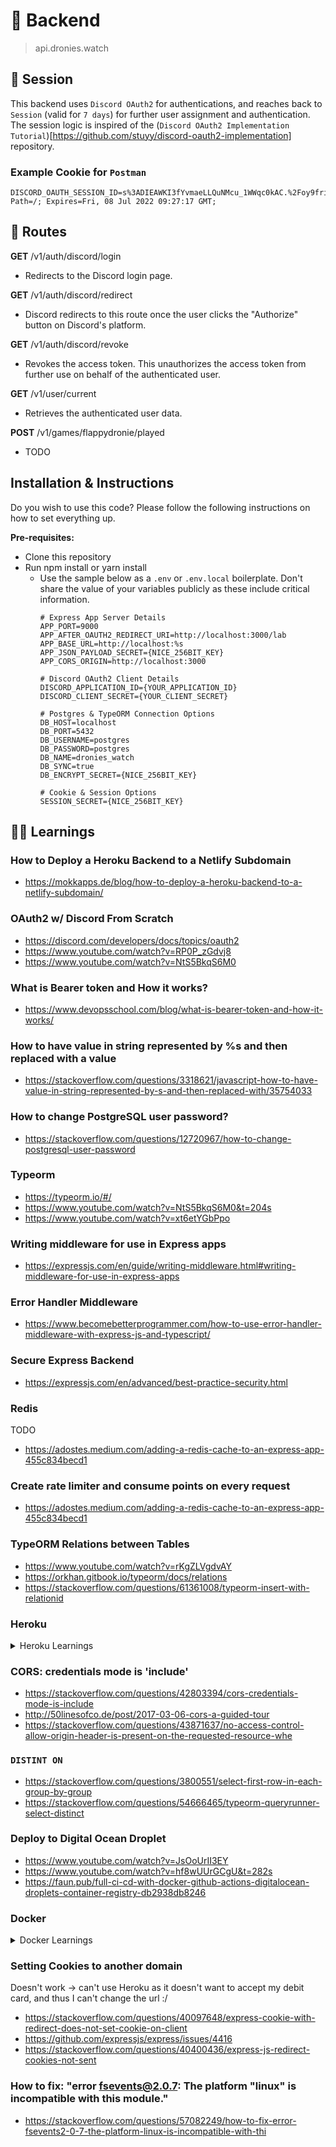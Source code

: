 # 💾 Backend
> api.dronies.watch

## 🍪 Session

This backend uses `Discord OAuth2` for authentications,
and reaches back to `Session` (valid for `7 days`) 
for further user assignment and authentication.
The session logic is inspired of the (`Discord OAuth2 Implementation Tutorial`)[https://github.com/stuyy/discord-oauth2-implementation] repository.

### Example Cookie for `Postman`
```
DISCORD_OAUTH_SESSION_ID=s%3ADIEAWKI3fYvmaeLLQuNMcu_1WWqc0kAC.%2Foy9fri87cjVzjCTyuWVasqpZ2%2BngZMEsaE%2FdtMb6QQ; Path=/; Expires=Fri, 08 Jul 2022 09:27:17 GMT;
```

## 🚊 Routes

**GET** /v1/auth/discord/login
- Redirects to the Discord login page.

**GET** /v1/auth/discord/redirect
- Discord redirects to this route once the user clicks the "Authorize" button on Discord's platform.

**GET** /v1/auth/discord/revoke
- Revokes the access token. This unauthorizes the access token from further use on behalf of the authenticated user.

**GET** /v1/user/current
- Retrieves the authenticated user data.

**POST** /v1/games/flappydronie/played
- TODO

## Installation & Instructions
Do you wish to use this code?
Please follow the following instructions on how to set everything up.

**Pre-requisites:**
- Clone this repository
- Run npm install or yarn install
  - Use the sample below as a `.env` or `.env.local` boilerplate. 
    Don't share the value of your variables publicly as these include critical information.
    ```text
    # Express App Server Details
    APP_PORT=9000
    APP_AFTER_OAUTH2_REDIRECT_URI=http://localhost:3000/lab
    APP_BASE_URL=http://localhost:%s
    APP_JSON_PAYLOAD_SECRET={NICE_256BIT_KEY}
    APP_CORS_ORIGIN=http://localhost:3000
    
    # Discord OAuth2 Client Details
    DISCORD_APPLICATION_ID={YOUR_APPLICATION_ID}
    DISCORD_CLIENT_SECRET={YOUR_CLIENT_SECRET}
    
    # Postgres & TypeORM Connection Options
    DB_HOST=localhost
    DB_PORT=5432
    DB_USERNAME=postgres
    DB_PASSWORD=postgres
    DB_NAME=dronies_watch
    DB_SYNC=true
    DB_ENCRYPT_SECRET={NICE_256BIT_KEY}
    
    # Cookie & Session Options
    SESSION_SECRET={NICE_256BIT_KEY}
    ```

## 👨‍🎓 Learnings

### How to Deploy a Heroku Backend to a Netlify Subdomain
- https://mokkapps.de/blog/how-to-deploy-a-heroku-backend-to-a-netlify-subdomain/

### OAuth2 w/ Discord From Scratch
- https://discord.com/developers/docs/topics/oauth2
- https://www.youtube.com/watch?v=RP0P_zGdvj8
- https://www.youtube.com/watch?v=NtS5BkqS6M0

### What is Bearer token and How it works?
- https://www.devopsschool.com/blog/what-is-bearer-token-and-how-it-works/

### How to have value in string represented by %s and then replaced with a value
- https://stackoverflow.com/questions/3318621/javascript-how-to-have-value-in-string-represented-by-s-and-then-replaced-with/35754033

### How to change PostgreSQL user password?
- https://stackoverflow.com/questions/12720967/how-to-change-postgresql-user-password

### Typeorm
- https://typeorm.io/#/
- https://www.youtube.com/watch?v=NtS5BkqS6M0&t=204s
- https://www.youtube.com/watch?v=xt6etYGbPpo

### Writing middleware for use in Express apps
- https://expressjs.com/en/guide/writing-middleware.html#writing-middleware-for-use-in-express-apps

### Error Handler Middleware
- https://www.becomebetterprogrammer.com/how-to-use-error-handler-middleware-with-express-js-and-typescript/

### Secure Express Backend
- https://expressjs.com/en/advanced/best-practice-security.html

### Redis
TODO
- https://adostes.medium.com/adding-a-redis-cache-to-an-express-app-455c834becd1

### Create rate limiter and consume points on every request
- https://adostes.medium.com/adding-a-redis-cache-to-an-express-app-455c834becd1

### TypeORM Relations between Tables
- https://www.youtube.com/watch?v=rKgZLVgdvAY
- https://orkhan.gitbook.io/typeorm/docs/relations
- https://stackoverflow.com/questions/61361008/typeorm-insert-with-relationid

### Heroku

<details>
<summary>Heroku Learnings</summary>

#### How to deploy multiple apps in monorepo with Heroku
- https://michaellin.me/deploy-multiple-apps-in-monorepo-to-heroku/

#### Deploying a PostgreSQL database on Heroku
- https://www.youtube.com/watch?v=80oty2v4HsE

#### Connect to Postgres Database from local end machine
```text
# Heroku Example
psql --host=ec2-34-255-225-151.eu-west-1.compute.amazonaws.com --port=5432 --username=htozchapbteyzi --password --dbname=dbuea1u652cemv

# Custom Server Example
psql --host=api.dronies.watch --port=5432 --username=postgres --password --dbname=dronies_watch
```

#### Unable to connect to Heroku Postgres
```
There was an error initializing DB: no pg_hba.conf entry for host "x", user "y", database "z", SSL off
```
https://community.n8n.io/t/unable-to-connect-to-heroku-postgres-in-0-104-0/4721

</details>

### CORS: credentials mode is 'include'
- https://stackoverflow.com/questions/42803394/cors-credentials-mode-is-include
- http://50linesofco.de/post/2017-03-06-cors-a-guided-tour
- https://stackoverflow.com/questions/43871637/no-access-control-allow-origin-header-is-present-on-the-requested-resource-whe

### `DISTINT ON`
- https://stackoverflow.com/questions/3800551/select-first-row-in-each-group-by-group
- https://stackoverflow.com/questions/54666465/typeorm-queryrunner-select-distinct

### Deploy to Digital Ocean Droplet
- https://www.youtube.com/watch?v=JsOoUrII3EY
- https://www.youtube.com/watch?v=hf8wUUrGCgU&t=282s
- https://faun.pub/full-ci-cd-with-docker-github-actions-digitalocean-droplets-container-registry-db2938db8246

### Docker

<details>
<summary>Docker Learnings</summary>

- Remove Images (Docker Images are like a Blueprint to Docker Containers)
  ```shell
  # Display all installed Docker Images
  docker images
  
  > REPOSITORY                        TAG       IMAGE ID       CREATED             SIZE
  > dronies-watch-server              latest    1be73bba1885   About an hour ago   1.04GB
  > node                              latest    14777a723ec4   34 hours ago        993MB
  > postgres                          latest    07e2ee723e2d   9 days ago          374MB
  
  # Remove Docker Image with the name 'x'
  docker rmi dronies-watch-server
  
  > Deleted: sha256:1be73bba18859b5b9cc18c65f9fc13af5024e6dc46d2156551a284bdf9dae8ca
  ```
- Connect to running Server
  ```bash
  docker exec -it container-name bash 
  ```

#### Node.js & Express
- https://www.youtube.com/watch?v=9zUHg7xjIqQ
- https://blog.morizyun.com/javascript/docker-dockerfile-basic-nodejs.html

#### Postgres
- https://hub.docker.com/_/postgres
- https://www.baeldung.com/ops/docker-attach-detach-container
- Start Postgres Docker Container
  ```shell
  # --name = Specify name of Postgres Docker Container
  # -e     = Specify environment variables (in this case the POSTGRES_PASSWORD)
  # -d     = Detach Docker Container (Starts the container, prints its id, and then returns to the shell prompt. Thus, we can continue with other tasks while the container continues to run in the background.)
  # -p     = Specify the port ([exposed port]:[internal port])
  docker run --name dronies-watch-postgres -e POSTGRES_PASSWORD=postgres -d -p 5000:5432 postgres
  ```
  
- Stop and Remove Postgres Docker Container
  ```shell
  # Show running Docker Containers
  docker ps
  
  > CONTAINER ID   IMAGE      COMMAND                  CREATED          STATUS          PORTS                    NAMES
  > a636127d2a35   postgres   "docker-entrypoint.s…"   14 minutes ago   Up 14 minutes   0.0.0.0:5432->5432/tcp   dronies-watch-postgres
  
  # Stop Docker Container with the ID 'x'
  # ('-t 0' to stop it immediately because the default shut down time is 10s)
  docker stop a636127d2a35 -t 0
  
  > a636127d2a35
  
  # Remove Docker Container with the ID 'x'
  docker rm a636127d2a35
  
  > a636127d2a35
  ```
  
- https://herewecode.io/blog/create-a-postgresql-database-using-docker-compose/
  
#### Docker Compose
- Run Docker Compose Script
  ```shell
  # Executes the docker-compose.yml script in the current folder in detached mode (-d)
  # [--build] checks if something has changed and if so build the images from scratch,
  # otherwise it would execute the existing images (if some where already built)
  docker-compose up --build -d
  ```
- Shut down Docker Container (that were created via the `docker-compose.yml` script) and remove them 
  ```shell
  docker-compose down
  ```
- https://codewithhugo.com/node-postgres-express-docker-compose/
- https://www.youtube.com/watch?v=A9bA5HpOk30

#### Build Docker Container
https://stackoverflow.com/questions/28996907/docker-build-requires-1-argument-see-docker-build-help
https://docs.docker.com/docker-hub/
```shell
# -t = Specifying the Name:Tag of the Docker Image
# . = Context (-> where to search for the Dockerfile)
docker build -t bennodev19/dronies-watch-backend:latest .
```

</details>

### Setting Cookies to another domain
Doesn't work -> can't use Heroku as it doesn't want to accept my debit card, and thus I can't change the url :/
- https://stackoverflow.com/questions/40097648/express-cookie-with-redirect-does-not-set-cookie-on-client
- https://github.com/expressjs/express/issues/4416
- https://stackoverflow.com/questions/40400436/express-js-redirect-cookies-not-sent

### How to fix: "error fsevents@2.0.7: The platform "linux" is incompatible with this module."
- https://stackoverflow.com/questions/57082249/how-to-fix-error-fsevents2-0-7-the-platform-linux-is-incompatible-with-thi
